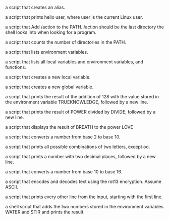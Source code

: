 

a script that creates an alias.

a script that prints hello user, where user is the current Linux user.

a script that Add /action to the PATH. /action should be the last directory the shell looks into when looking for a program.

a script that counts the number of directories in the PATH.

a script that lists environment variables.

a script that lists all local variables and environment variables, and functions.

a script that creates a new local variable.

a script that creates a new global variable.

a script that prints the result of the addition of 128 with the value stored in the environment variable TRUEKNOWLEDGE, followed by a new line.

a script that prints the result of POWER divided by DIVIDE, followed by a new line.

a script that displays the result of BREATH to the power LOVE

a script that converts a number from base 2 to base 10.

a script that prints all possible combinations of two letters, except oo.

a script that prints a number with two decimal places, followed by a new line.

a script that converts a number from base 10 to base 16.

a script that encodes and decodes text using the rot13 encryption. Assume ASCII.

a script that prints every other line from the input, starting with the first line.

a shell script that adds the two numbers stored in the environment variables WATER and STIR and prints the result.
